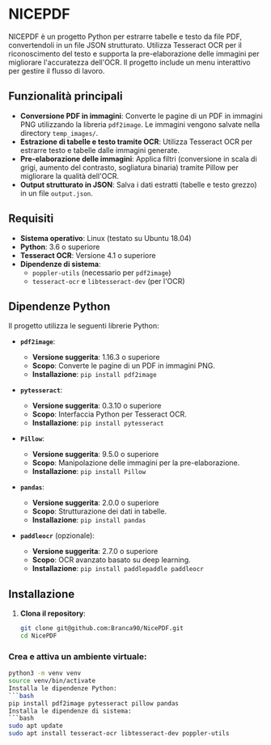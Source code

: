 # NICEPDF

NICEPDF è un progetto Python per estrarre tabelle e testo da file PDF, convertendoli in un file JSON strutturato. Utilizza Tesseract OCR per il riconoscimento del testo e supporta la pre-elaborazione delle immagini per migliorare l'accuratezza dell'OCR. Il progetto include un menu interattivo per gestire il flusso di lavoro.

## Funzionalità principali

- **Conversione PDF in immagini**: Converte le pagine di un PDF in immagini PNG utilizzando la libreria `pdf2image`. Le immagini vengono salvate nella directory `temp_images/`.
- **Estrazione di tabelle e testo tramite OCR**: Utilizza Tesseract OCR per estrarre testo e tabelle dalle immagini generate.
- **Pre-elaborazione delle immagini**: Applica filtri (conversione in scala di grigi, aumento del contrasto, sogliatura binaria) tramite Pillow per migliorare la qualità dell'OCR.
- **Output strutturato in JSON**: Salva i dati estratti (tabelle e testo grezzo) in un file `output.json`.

## Requisiti

- **Sistema operativo**: Linux (testato su Ubuntu 18.04)
- **Python**: 3.6 o superiore
- **Tesseract OCR**: Versione 4.1 o superiore
- **Dipendenze di sistema**:
  - `poppler-utils` (necessario per `pdf2image`)
  - `tesseract-ocr` e `libtesseract-dev` (per l'OCR)

## Dipendenze Python

Il progetto utilizza le seguenti librerie Python:

- **`pdf2image`**:
  - **Versione suggerita**: 1.16.3 o superiore
  - **Scopo**: Converte le pagine di un PDF in immagini PNG.
  - **Installazione**: `pip install pdf2image`

- **`pytesseract`**:
  - **Versione suggerita**: 0.3.10 o superiore
  - **Scopo**: Interfaccia Python per Tesseract OCR.
  - **Installazione**: `pip install pytesseract`

- **`Pillow`**:
  - **Versione suggerita**: 9.5.0 o superiore
  - **Scopo**: Manipolazione delle immagini per la pre-elaborazione.
  - **Installazione**: `pip install Pillow`

- **`pandas`**:
  - **Versione suggerita**: 2.0.0 o superiore
  - **Scopo**: Strutturazione dei dati in tabelle.
  - **Installazione**: `pip install pandas`

- **`paddleocr`** (opzionale):
  - **Versione suggerita**: 2.7.0 o superiore
  - **Scopo**: OCR avanzato basato su deep learning.
  - **Installazione**: `pip install paddlepaddle paddleocr`

## Installazione

1. **Clona il repository**:
   ```bash
   git clone git@github.com:Branca90/NicePDF.git
   cd NicePDF

### Crea e attiva un ambiente virtuale:
```bash
python3 -m venv venv
source venv/bin/activate
Installa le dipendenze Python:
```bash
pip install pdf2image pytesseract pillow pandas
Installa le dipendenze di sistema:
```bash
sudo apt update
sudo apt install tesseract-ocr libtesseract-dev poppler-utils

